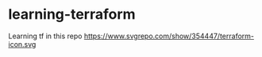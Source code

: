 # learning-terraform 
Learning tf in this repo
https://www.svgrepo.com/show/354447/terraform-icon.svg
